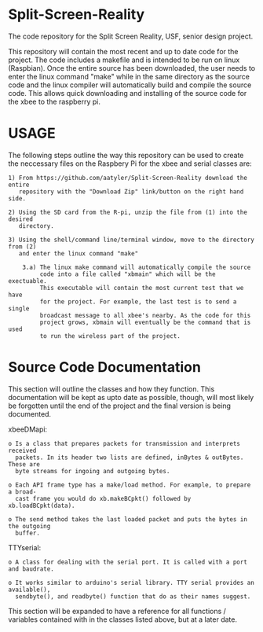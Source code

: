 Split-Screen-Reality
====================

The code repository for the Split Screen Reality, USF, senior design project. 

This repository will contain the most recent and up to date code for the project.
The code includes a makefile and is intended to be run on linux (Raspbian). Once
the entire source has been downloaded, the user needs to enter the linux command
"make" while in the same directory as the source code and the linux compiler will 
automatically build and compile the source code. This allows quick downloading and
installing of the source code for the xbee to the raspberry pi. 

USAGE
=====

The following steps outline the way this repository can be used to create the 
neccessary files on the Raspbery Pi for the xbee and serial classes are:

	1) From https://github.com/aatyler/Split-Screen-Reality download the entire 
	   repository with the "Download Zip" link/button on the right hand side.

	2) Using the SD card from the R-pi, unzip the file from (1) into the desired
	   directory.

	3) Using the shell/command line/terminal window, move to the directory from (2)
	   and enter the linux command "make" 

		3.a) The linux make command will automatically compile the source
		     code into a file called "xbmain" which will be the exectuable. 
		     This executable will contain the most current test that we have
		     for the project. For example, the last test is to send a single
		     broadcast message to all xbee's nearby. As the code for this 
		     project grows, xbmain will eventually be the command that is used
		     to run the wireless part of the project. 

Source Code Documentation
=========================

This section will outline the classes and how they function. This documentation
will be kept as upto date as possible, though, will most likely be forgotten until
the end of the project and the final version is being documented. 


xbeeDMapi:

	o Is a class that prepares packets for transmission and interprets received 
	  packets. In its header two lists are defined, inBytes & outBytes. These are
	  byte streams for ingoing and outgoing bytes.

	o Each API frame type has a make/load method. For example, to prepare a broad-
	  cast frame you would do xb.makeBCpkt() followed by xb.loadBCpkt(data). 

	o The send method takes the last loaded packet and puts the bytes in the outgoing
	  buffer. 

TTYserial:

	o A class for dealing with the serial port. It is called with a port and baudrate. 

	o It works similar to arduino's serial library. TTY serial provides an available(),
	  sendbyte(), and readbyte() function that do as their names suggest. 

This section will be expanded to have a reference for all functions / variables contained with
in the classes listed above, but at a later date. 
